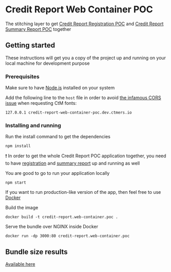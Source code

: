 # Credit Report Web Container POC

The stitching layer to get [Credit Report Registration POC](https://github.com/MikhailMamayeu/credit-report.registration.poc) and [Credit Report Summary Report POC](https://github.com/MikhailMamayeu/credit-report.summary-report.poc) together

## Getting started

These instructions will get you a copy of the project up and running on your local machine for development purpose

### Prerequisites

Make sure to have [Node.js](https://nodejs.org/en/) installed on your system

Add the following line to the `host` file in order to avoid [the infamous CORS issue](https://comparethemarket.atlassian.net/wiki/spaces/MEER/pages/1907130737) when requesting CtM fonts:

```
127.0.0.1 credit-report-web-container-poc.dev.ctmers.io
```

### Installing and running

Run the install command to get the dependencies

```
npm install
```

:heavy_exclamation_mark: In order to get the whole Credit Report POC application together, you need to have [registration](https://github.com/MikhailMamayeu/credit-report.registration.poc) and [summary report](https://github.com/MikhailMamayeu/credit-report.summary-report.poc) up and running as well

You are good to go to run your application locally

```
npm start
```

If you want to run production-like version of the app, then feel free to use [Docker](https://www.docker.com/)

Build the image

```
docker build -t credit-report.web-container.poc .
```

Serve the bundle over NGINX inside Docker

```
docker run -dp 3000:80 credit-report.web-container.poc
```

## Bundle size results

[Available here](https://ja2r7.app.goo.gl/p8nG6wFwFM5GAhD66)
